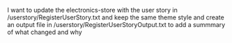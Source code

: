 I want to update the electronics-store with the user story in /userstory/RegisterUserStory.txt and keep the same theme style and create an output file in /userstory/RegisterUserStoryOutput.txt to add a summmary of what changed and why
